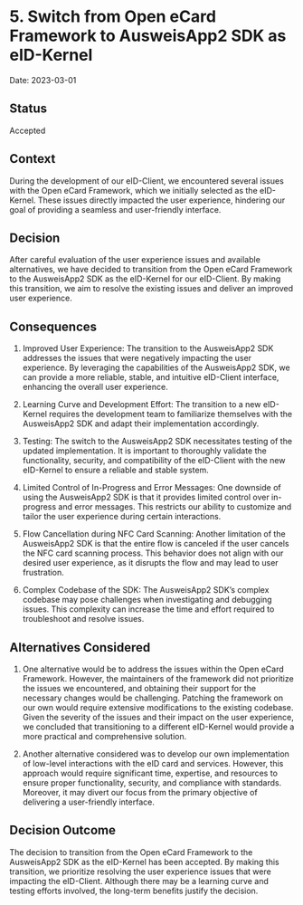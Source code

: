 # 5. Switch from Open eCard Framework to AusweisApp2 SDK as eID-Kernel

Date: 2023-03-01

## Status

Accepted

## Context

During the development of our eID-Client, we encountered several issues with the Open eCard Framework, which we initially selected as the eID-Kernel. These issues directly impacted the user experience, hindering our goal of providing a seamless and user-friendly interface.

## Decision

After careful evaluation of the user experience issues and available alternatives, we have decided to transition from the Open eCard Framework to the AusweisApp2 SDK as the eID-Kernel for our eID-Client. By making this transition, we aim to resolve the existing issues and deliver an improved user experience.

## Consequences

1. Improved User Experience: The transition to the AusweisApp2 SDK addresses the issues that were negatively impacting the user experience. By leveraging the capabilities of the AusweisApp2 SDK, we can provide a more reliable, stable, and intuitive eID-Client interface, enhancing the overall user experience.

2. Learning Curve and Development Effort: The transition to a new eID-Kernel requires the development team to familiarize themselves with the AusweisApp2 SDK and adapt their implementation accordingly.

3. Testing: The switch to the AusweisApp2 SDK necessitates testing of the updated implementation. It is important to thoroughly validate the functionality, security, and compatibility of the eID-Client with the new eID-Kernel to ensure a reliable and stable system.

4. Limited Control of In-Progress and Error Messages: One downside of using the AusweisApp2 SDK is that it provides limited control over in-progress and error messages. This restricts our ability to customize and tailor the user experience during certain interactions.

5. Flow Cancellation during NFC Card Scanning: Another limitation of the AusweisApp2 SDK is that the entire flow is canceled if the user cancels the NFC card scanning process. This behavior does not align with our desired user experience, as it disrupts the flow and may lead to user frustration.

6. Complex Codebase of the SDK: The AusweisApp2 SDK’s complex codebase may pose challenges when investigating and debugging issues. This complexity can increase the time and effort required to troubleshoot and resolve issues.

## Alternatives Considered

1. One alternative would be to address the issues within the Open eCard Framework. However, the maintainers of the framework did not prioritize the issues we encountered, and obtaining their support for the necessary changes would be challenging. Patching the framework on our own would require extensive modifications to the existing codebase. Given the severity of the issues and their impact on the user experience, we concluded that transitioning to a different eID-Kernel would provide a more practical and comprehensive solution.

2. Another alternative considered was to develop our own implementation of low-level interactions with the eID card and services. However, this approach would require significant time, expertise, and resources to ensure proper functionality, security, and compliance with standards. Moreover, it may divert our focus from the primary objective of delivering a user-friendly interface.

## Decision Outcome

The decision to transition from the Open eCard Framework to the AusweisApp2 SDK as the eID-Kernel has been accepted. By making this transition, we prioritize resolving the user experience issues that were impacting the eID-Client. Although there may be a learning curve and testing efforts involved, the long-term benefits justify the decision.
